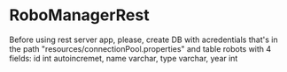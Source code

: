 # RoboManagerRest

Before using rest server app, please, create DB with acredentials that's in the path "resources/connectionPool.properties" and table robots with 4 fields:
id int autoincremet,
name varchar,
type varchar,
year int
